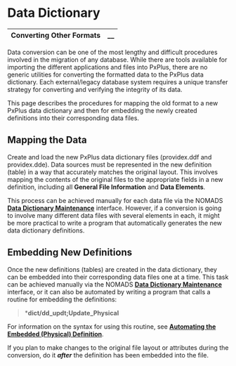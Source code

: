 # Data Dictionary

**Converting Other Formats** |  **__**  
---|---  
  
Data conversion can be one of the most lengthy and difficult procedures involved in the migration of any database. While there are tools available for importing the different applications and files into PxPlus, there are no generic utilities for converting the formatted data to the PxPlus data dictionary. Each external/legacy database system requires a unique transfer strategy for converting and verifying the integrity of its data.

This page describes the procedures for mapping the old format to a new PxPlus data dictionary and then for embedding the newly created definitions into their corresponding data files.

## Mapping the Data

Create and load the new PxPlus data dictionary files (providex.ddf and providex.dde). Data sources must be represented in the new definition (table) in a way that accurately matches the original layout. This involves mapping the contents of the original files to the appropriate fields in a new definition, including all **General File Information** and **Data Elements**.

This process can be achieved manually for each data file via the NOMADS **[Data Dictionary Maintenance](../Data%20Dictionary%20Maintenance/Overview.md)** interface. However, if a conversion is going to involve many different data files with several elements in each, it might be more practical to write a program that automatically generates the new data dictionary definitions.

## Embedding New Definitions

Once the new definitions (tables) are created in the data dictionary, they can be embedded into their corresponding data files one at a time. This task can be achieved manually via the NOMADS **[Data Dictionary Maintenance](../Data%20Dictionary%20Maintenance/Overview.md)** interface, or it can also be automated by writing a program that calls a routine for embedding the definitions:

> ***dict/dd_updt;Update_Physical**

For information on the syntax for using this routine, see **[Automating the Embedded (Physical) Definition](../Data%20Dictionary%20Maintenance/Updating%20the%20Data%20Dictionary.htm#autoembedded)**.

If you plan to make changes to the original file layout or attributes during the conversion, do it **_after_** the definition has been embedded into the file.
